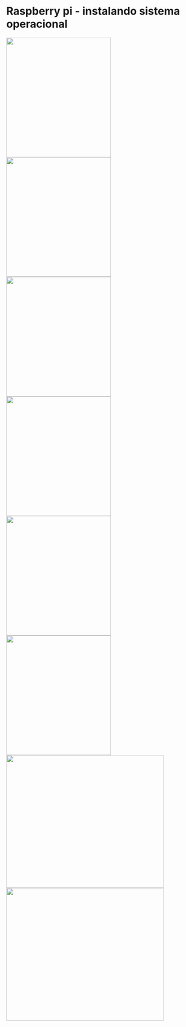 # Raspberry pi - instalando sistema operacional

<img src="https://user-images.githubusercontent.com/80048512/141206167-46bda897-8ecb-4924-8c09-4c6bbef03fe8.png" width="276px" height="315px" /><img src="https://user-images.githubusercontent.com/80048512/141206603-174457d4-6141-437f-97c4-4d0193c04713.png" width="276px" height="315px"/><img src="https://user-images.githubusercontent.com/80048512/141206997-f6dc7edc-578e-4925-ba00-a2816ebb1a41.png" width="276px" height="315px"/>
<img src="https://user-images.githubusercontent.com/80048512/141208037-3414b7e7-1dcb-41f6-84f5-fd6db570f857.png" width="276px" height="315px" /><img src="https://user-images.githubusercontent.com/80048512/141207981-b62826a9-13aa-4b52-b802-03dce98e6110.png" width="276px" height="315px"/><img src="https://user-images.githubusercontent.com/80048512/141208116-93472132-fe82-4d10-a0a7-342db3a65830.png" width="276px" height="315px"/>
<img src="https://user-images.githubusercontent.com/80048512/141209265-6da448d2-cb79-4d93-b862-f495f00a283c.png" width="415px" height="350px" /><img src="https://user-images.githubusercontent.com/80048512/141207981-b62826a9-13aa-4b52-b802-03dce98e6110.png" width="415px" height="350px"/>


